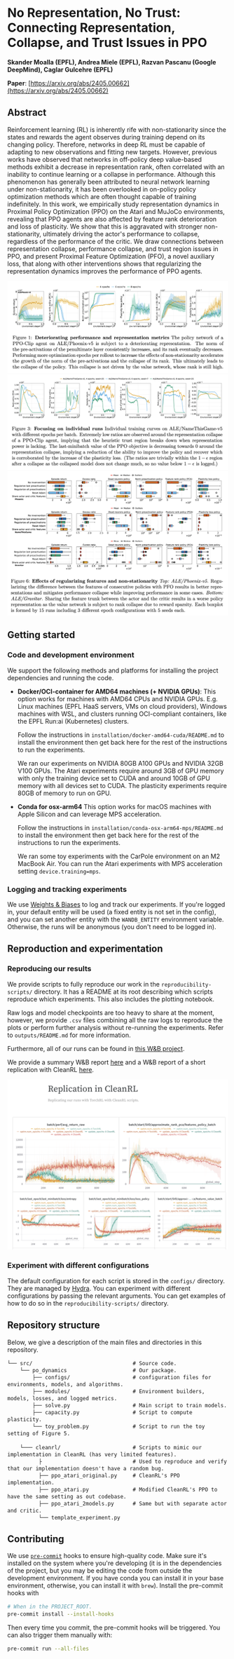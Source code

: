 # No Representation, No Trust: Connecting Representation, Collapse, and Trust Issues in PPO

**Skander Moalla (EPFL), Andrea Miele (EPFL), Razvan Pascanu (Google DeepMind), Caglar Gulcehre (EPFL)**

**Paper**: [https://arxiv.org/abs/2405.00662](https://arxiv.org/abs/2405.00662)

## Abstract

Reinforcement learning (RL) is inherently rife with non-stationarity since the states and rewards the agent observes during training depend on its changing policy.
Therefore, networks in deep RL must be capable of adapting to new observations and fitting new targets.
However, previous works have observed that networks in off-policy deep value-based methods exhibit a decrease in representation rank, often correlated with an inability to continue learning or a collapse in performance.
Although this phenomenon has generally been attributed to neural network learning under non-stationarity, it has been overlooked in on-policy policy optimization methods which are often thought capable of training indefinitely.
In this work, we empirically study representation dynamics in Proximal Policy Optimization (PPO) on the Atari and MuJoCo environments, revealing that PPO agents are also affected by feature rank deterioration and loss of plasticity.
We show that this is aggravated with stronger non-stationarity, ultimately driving the actor's performance to collapse, regardless of the performance of the critic.
We draw connections between representation collapse, performance collapse, and trust region issues in PPO, and present Proximal Feature Optimization (PFO), a novel auxiliary loss, that along with other interventions shows that regularizing the representation dynamics improves the performance of PPO agents.

![](outputs/github-figures/figure-1.png "Figure 1")
![](outputs/github-figures/figure-3.png "Figure 3")
![](outputs/github-figures/figure-6.png "Figure 6")

## Getting started

### Code and development environment

We support the following methods and platforms for installing the project dependencies and running the code.

- **Docker/OCI-container for AMD64 machines (+ NVIDIA GPUs)**:
  This option works for machines with AMD64 CPUs and NVIDIA GPUs.
  E.g. Linux machines (EPFL HaaS servers, VMs on cloud providers),
  Windows machines with WSL, and clusters running OCI-compliant containers,
  like the EPFL Run:ai (Kubernetes) clusters.

  Follow the instructions in `installation/docker-amd64-cuda/README.md` to install the environment
  then get back here for the rest of the instructions to run the experiments.

  We ran our experiments on NVIDIA 80GB A100 GPUs and NVIDIA 32GB V100 GPUs.
  The Atari experiments require around 3GB of GPU memory with only the training device set to CUDA
  and around 10GB of GPU memory with all devices set to CUDA.
  The plasticity experiments require 80GB of memory to run on GPU.

- **Conda for osx-arm64**
  This option works for macOS machines with Apple Silicon and can leverage MPS acceleration.

  Follow the instructions in `installation/conda-osx-arm64-mps/README.md` to install the environment
  then get back here for the rest of the instructions to run the experiments.

  We ran some toy experiments with the CarPole environment on an M2 MacBook Air.
  You can run the Atari experiments with MPS acceleration setting `device.training=mps`.


### Logging and tracking experiments

We use [Weights & Biases](https://wandb.ai/site) to log and track our experiments.
If you're logged in, your default entity will be used (a fixed entity is not set in the config),
and you can set another entity with the `WANDB_ENTITY` environment variable.
Otherwise, the runs will be anonymous (you don't need to be logged in).

## Reproduction and experimentation

### Reproducing our results

We provide scripts to fully reproduce our work in the `reproducibility-scripts/` directory.
It has a README at its root describing which scripts reproduce which experiments.
This also includes the plotting notebook.

Raw logs and model checkpoints are too heavy to share at the moment,
however, we provide `.csv` files combining all the raw logs to reproduce the plots or perform further analysis
without re-running the experiments.
Refer to `outputs/README.md` for more information.

Furthermore, all of our runs can be found in [this W&B project](https://wandb.ai/lawmen-05-shark/no-representation-no-trust/).

We provide a summary W&B report [here](https://api.wandb.ai/links/lawmen-05-shark/70cat8oq)
and a W&B report of a short replication with CleanRL [here](https://api.wandb.ai/links/lawmen-05-shark/m3yly6mw).

![](outputs/github-figures/replication.png "Replication with CleanRL")

### Experiment with different configurations

The default configuration for each script is stored in the `configs/` directory.
They are managed by [Hydra](https://hydra.cc/docs/intro/).
You can experiment with different configurations by passing the relevant arguments.
You can get examples of how to do so in the `reproducibility-scripts/` directory.

## Repository structure

Below, we give a description of the main files and directories in this repository.

```
└── src/                                # Source code.
    └── po_dynamics                     # Our package.
        ├── configs/                    # configuration files for environments, models, and algorithms.
        ├── modules/                    # Environment builders, models, losses, and logged metrics.
        ├── solve.py                    # Main script to train models.
        ├── capacity.py                 # Script to compute plasticity.
        └── toy_problem.py              # Script to run the toy setting of Figure 5.

    └─── cleanrl/                       # Scripts to mimic our implementation in CleanRL (has very limited features).
          ├                             # Used to reproduce and verify that our implementation doesn't have a random bug.
          ├── ppo_atari_original.py     # CleanRL's PPO implementation.
          ├── ppo_atari.py              # Modified CleanRL's PPO to have the same setting as out codebase.
          ├── ppo_atari_2models.py      # Same but with separate actor and critic.
          └── template_experiment.py

```

## Contributing

We use [`pre-commit`](https://pre-commit.com) hooks to ensure high-quality code.
Make sure it's installed on the system where you're developing
(it is in the dependencies of the project, but you may be editing the code from outside the development environment.
If you have conda you can install it in your base environment, otherwise, you can install it with `brew`).
Install the pre-commit hooks with

```bash
# When in the PROJECT_ROOT.
pre-commit install --install-hooks
```

Then every time you commit, the pre-commit hooks will be triggered.
You can also trigger them manually with:

```bash
pre-commit run --all-files
```
